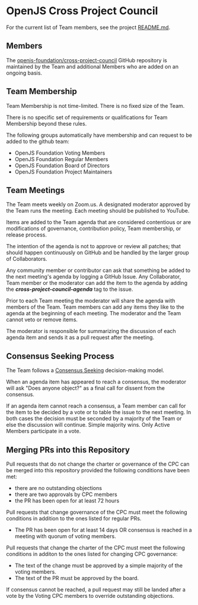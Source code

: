 # OpenJS Cross Project Council

For the current list of Team members, see the project
[README.md](./README.md).

## Members

The [openjs-foundation/cross-project-council](https://github.com/openjs-foundation/cross-project-council) GitHub
repository is maintained by the Team and additional Members who are
added on an ongoing basis.

## Team Membership

Team Membership is not time-limited. There is no fixed size of the Team.

There is no specific set of requirements or qualifications for Team Membership beyond these rules.

The following groups automatically have membership and can request to be added to the github team:

* OpenJS Foundation Voting Members
* OpenJS Foundation Regular Members
* OpenJS Foundation Board of Directors
* OpenJS Foundation Project Maintainers

## Team Meetings

The Team meets weekly on Zoom.us. A designated moderator
approved by the Team runs the meeting. Each meeting should be
published to YouTube.

Items are added to the Team agenda that are considered contentious or
are modifications of governance, contribution policy, Team membership,
or release process.

The intention of the agenda is not to approve or review all patches;
that should happen continuously on GitHub and be handled by the larger
group of Collaborators.

Any community member or contributor can ask that something be added to
the next meeting's agenda by logging a GitHub Issue. Any Collaborator,
Team member or the moderator can add the item to the agenda by adding
the ***cross-project-council-agenda*** tag to the issue.

Prior to each Team meeting the moderator will share the agenda with
members of the Team. Team members can add any items they like to the
agenda at the beginning of each meeting. The moderator and the Team
cannot veto or remove items.

The moderator is responsible for summarizing the discussion of each
agenda item and sends it as a pull request after the meeting.

## Consensus Seeking Process

The Team follows a
[Consensus Seeking](http://en.wikipedia.org/wiki/Consensus-seeking_decision-making)
decision-making model.

When an agenda item has appeared to reach a consensus, the moderator
will ask "Does anyone object?" as a final call for dissent from the
consensus.

If an agenda item cannot reach a consensus, a Team member can call for
the item to be decided by a vote or to table the issue to the next
meeting. In both cases the decision must be seconded by a majority of the Team
or else the discussion will continue. Simple majority wins. Only Active
Members participate in a vote.

## Merging PRs into this Repository

Pull requests that do not change the charter or governance of the CPC can be merged into
this repository provided the following conditions have been met:

* there are no outstanding objections
* there are two approvals by CPC members
* the PR has been open for at least 72 hours

Pull requests that change governance of the CPC must meet the following conditions
in addition to the ones listed for regular PRs.

* The PR has been open for at least 14 days OR consensus is reached in a meeting
  with quorum of voting members.

Pull requests that change the charter of the CPC must meet the following conditions
in additon to the ones listed for changing CPC governance:

* The text of the change must be approved by a simple majority of the voting members.
* The text of the PR must be approved by the board.

If consensus cannot be reached, a pull request may still be landed after a vote
by the Voting CPC members to override outstanding objections.
